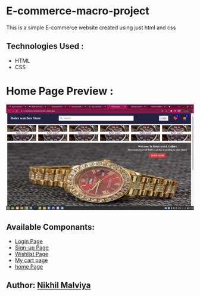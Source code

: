 # E-commerce-macro-project
This is a simple E-commerce website created using just html and css

## Technologies Used :
- HTML
- CSS

# Home Page Preview :
![screenshot](macro-page.png)


## Available Componants: 
- [Login Page](https://e-commerce-website-e33ae1.netlify.app/login-page/sign-in)
- [Sign-up Page](https://e-commerce-website-e33ae1.netlify.app/sign-up/sign-up)
- [Wishlist Page](https://e-commerce-website-e33ae1.netlify.app/whishlist/wishlist.html)
- [My cart page](https://e-commerce-website-e33ae1.netlify.app/my%20cart/cart.html)
- [home Page](https://e-commerce-website-e33ae1.netlify.app/index.html)
 


## Author: [Nikhil Malviya](https://github.com/nikk422)
